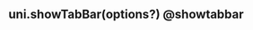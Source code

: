 ## uni.showTabBar(options?) @showtabbar

<!-- UTSAPIJSON.showTabBar.description -->

<!-- UTSAPIJSON.showTabBar.param -->

<!-- UTSAPIJSON.showTabBar.returnValue -->

<!-- UTSAPIJSON.showTabBar.compatibility -->

<!-- UTSAPIJSON.showTabBar.tutorial -->

<!-- UTSAPIJSON.general_type.name -->

<!-- UTSAPIJSON.general_type.param -->